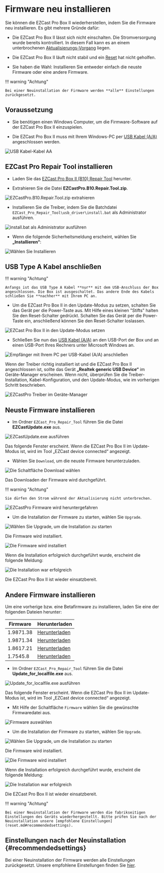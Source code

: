 # Firmware neu installieren

Sie können die EZCast Pro Box II wiederherstellen, indem Sie die Firmware neu installieren. Es gibt mehrere Gründe dafür:

* Die EZCast Pro Box II lässt sich nicht einschalten. Die Stromversorgung wurde bereits kontrolliert. In diesem Fall kann es an einem unterbrochenen [Aktualisierungs-Vorgang](firmware-upgrade.md) liegen.

* Die EZCast Pro Box II läuft nicht stabil und ein [Reset](reset.md) hat nicht geholfen.

* Sie haben die Wahl: Installieren Sie entweder einfach die neuste Firmware oder eine andere Firmware.

!!! warning "Achtung"

    Bei einer Neuinstallation der Firmware werden **alle** Einstellungen zurückgesetzt.

## Voraussetzung

* Sie benötigen einen Windows Computer, um die Firmware-Software auf der EZCast Pro Box II einzuspielen.

* Die EZCast Pro Box II muss mit Ihrem Windows-PC per [USB Kabel (A/A)](https://www.amazon.de/deleyCON-Super-Speed-Kabel-Stecker/dp/B00WHZ746E/ref=sr_1_3?ie=UTF8&qid=1531928442&sr=8-3&keywords=usb+kabel+male+to+male) angeschlossen werden.

![USB Kabel-Kabel AA ](/assets/img/USB-Kabel-AA.jpg)

## EZCast Pro Repair Tool installieren

* Laden Sie das [EZCast Pro Box II (B10) Repair Tool](https://download.stueber.de/doc/de/ezcastpro/repair_tools/EZCastPro.B10.Repair.Tool.zip) herunter.

* Extrahieren Sie die Datei **EZCastPro.B10.Repair.Tool.zip**.

![EZCastPro.B10.Repair.Tool.zip extrahieren](/assets/img/EZCastPro_Repair_Tool_Extract.jpg) 

* Installieren Sie die Treiber, indem Sie die Batchdatei `EZCast_Pro_Repair_Tool\usb_driver\install.bat` als Administrator ausführen.

![install.bat als Administrator ausführen](/assets/img/EZCastPro_Upgrade_Tool_Run.As.Administrator.jpg)

* Wenn die folgende Sicherheitsmeldung erscheint, wählen Sie **„Installieren“**:

![Wählen Sie Installieren](/assets/img/EZCastPro_Upgrade_Tool_Driver.Install.jpg)


## USB Type A Kabel anschließen

!!! warning "Achtung"

    Anfangs ist das USB Type A Kabel **nur** mit dem USB-Anschluss der Box angeschlossen. Die Box ist ausgeschaltet. Das andere Ende des Kabels schließen Sie **nachher** mit Ihrem PC an.

* Um die EZCast Pro Box II in den Update-Modus zu setzen, schalten Sie das Gerät per die Power-Taste aus. Mit Hilfe eines kleinen "Stifts" halten Sie den Reset-Schalter gedrückt. Schalten Sie das Gerät per die Power-Taste ein, anschließend können Sie den Reset-Schalter loslassen.

![EZCast Pro Box II in den Update-Modus setzen](/assets/img/Press-Reset-Button_B10.png)

* Schließen Sie nun das [USB Kabel (A/A)](https://www.amazon.de/deleyCON-Super-Speed-Kabel-Stecker/dp/B00WHZ746E/ref=sr_1_3?ie=UTF8&qid=1531928442&sr=8-3&keywords=usb+kabel+male+to+male) an den USB-Port der Box und an einen USB-Port Ihres Rechners unter Microsoft Windows an.

![Empfänger mit Ihrem PC per USB-Kabel (A/A) anschließen](/assets/img/IMG_4504_M.png)

Wenn der Treiber richtig installiert ist und die EZCast Pro Box II angeschlossen ist, sollte das Gerät **„Realtek generic USB Device“** im Geräte-Manager erscheinen. Wenn nicht, überprüfen Sie die Treiber-Installation, Kabel-Konfiguration, und den Update-Modus, wie im vorherigen Schritt beschrieben.

![EZCastPro Treiber im Geräte-Manager](/assets/img/EZCastPro_Driver.jpg)

## Neuste Firmware installieren

* Im Ordner `EZCast_Pro_Repair_Tool` führen Sie die Datei **EZCastUpdate.exe** aus.

![EZCastUpdate.exe ausführen](/assets/img/EZCastPro_Repair_Tool_EZCastUpdate.exe.jpg)

Das folgende Fenster erscheint. Wenn die EZCast Pro Box II im Update-Modus ist, wird im Tool „EZCast device connected“ angezeigt.

* Wählen Sie `Download`, um die neuste Firmware herunterzuladen.

![Die Schaltfläche Download wählen](/assets/img/EZCastUpdate.DeviceConnected.jpg)

Das Downloaden der Firmware wird durchgeführt.

!!! warning "Achtung"

    Sie dürfen den Strom während der Aktualisierung nicht unterbrechen.

![EZCastPro Firmware wird heruntergefahren](/assets/img/EZCastUpdate.Firmware.Downloading.jpg)

* Um die Installation der Firmware zu starten, wählen Sie `Upgrade`.

![Wählen Sie Upgrade, um die Installation zu starten](/assets/img/EZCastUpdate.Upgrade.jpg)

Die Firmware wird installiert.

![Die Firmware wird installiert](/assets/img/EZCastUpdate.Firmware.Updating.jpg)

Wenn die Installation erfolgreich durchgeführt wurde, erscheint die folgende Meldung:

![Die Installation war erfolgreich](/assets/img/EZCastUpdate_Upgrade.Success.jpg)

Die EZCast Pro Box II ist wieder einsatzbereit.

## Andere Firmware installieren

Um eine vorherige bzw. eine Betafirmware zu installieren, laden Sie eine der folgenden Dateien herunter:

Firmware                       | Herunterladen
------------------------- | ------------
1.9871.38 | [Herunterladen](https://download.stueber.de/doc/de/ezcastpro/firmwares/B10/B10_1.9871.38.gz)
1.9871.34 | [Herunterladen](https://download.stueber.de/doc/de/ezcastpro/firmwares/B10/B10_1.9871.34.gz)
1.8617.21 | [Herunterladen](https://download.stueber.de/doc/de/ezcastpro/firmwares/B10/B10_1.8617.21.gz)
1.7545.8 | [Herunterladen](https://download.stueber.de/doc/de/ezcastpro/firmwares/B10/B10_1.7545.8.gz)

* Im Ordner `EZCast_Pro_Repair_Tool` führen Sie die Datei **Update_for_localfile.exe** aus.

![Update_for_localfile.exe ausführen](/assets/img/EZCastPro_Repair_Tool_Update_for_localfile.exe.jpg)

Das folgende Fenster erscheint. Wenn die EZCast Pro Box II im Update-Modus ist, wird im Tool „EZCast device connected“ angezeigt.

* Mit Hilfe der Schaltfläche `Firmware` wählen Sie die gewünschte Firmwaredatei aus.

![Firmware auswählen](/assets/img/EZCastUpdate.SelectFirmware.jpg)

* Um die Installation der Firmware zu starten, wählen Sie `Upgrade`.

![Wählen Sie Upgrade, um die Installation zu starten](/assets/img/EZCastUpdate.Upgrade.jpg)

Die Firmware wird installiert.

![Die Firmware wird installiert](/assets/img/EZCastUpdate.Firmware.localfile.Updating.jpg)

Wenn die Installation erfolgreich durchgeführt wurde, erscheint die folgende Meldung:

![Die Installation war erfolgreich](/assets/img/EZCastUpdate_localfile.Upgrade.Success.jpg)

Die EZCast Pro Box II ist wieder einsatzbereit.

!!! warning "Achtung"

    Bei einer Neuinstallation der Firmware werden die fabrikseitigen Einstellungen des Geräts wiederhergestellt. Bitte prüfen Sie nach der Neuinstallation unsere [empfohlene Einstellungen](reset.md#recommendedsettings).

## Einstellungen nach der Neuinstallation {#recommendedsettings}

Bei einer Neuinstallation der Firmware werden alle Einstellungen zurückgesetzt. Unsere empfohlene Einstellungen finden Sie [hier](reset.md#recommendedsettings).

